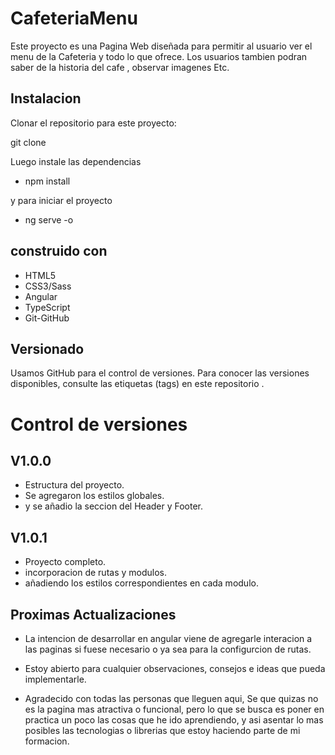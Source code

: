 
# CafeteriaMenu
Este proyecto es una Pagina Web diseñada para permitir al usuario ver el menu de la Cafeteria y todo lo que ofrece. Los usuarios tambien podran saber de la historia del cafe , observar imagenes Etc.

<!-- ver pagina web  -->

## Instalacion

Clonar el repositorio para este proyecto:

git clone 

Luego instale las dependencias

- npm install

y para iniciar el proyecto 

- ng serve -o

## construido con
- HTML5
- CSS3/Sass
- Angular 
- TypeScript
- Git-GitHub

## Versionado
Usamos GitHub para el control de versiones. Para conocer las versiones disponibles, consulte las etiquetas (tags) en este repositorio .

# Control de versiones

## V1.0.0

- Estructura del proyecto.
- Se agregaron los estilos globales.
- y se añadio la seccion del Header y Footer. 

## V1.0.1

- Proyecto completo.
- incorporacion de rutas y modulos.
- añadiendo los estilos correspondientes en cada modulo.


## Proximas Actualizaciones

- La intencion de desarrollar en angular viene de agregarle interacion a las paginas si fuese necesario o ya sea para la configurcion de rutas.

- Estoy abierto para cualquier observaciones, consejos e ideas que pueda implementarle.

- Agradecido con todas las personas que lleguen aqui, Se que quizas no es la pagina mas atractiva o funcional, pero lo que se busca es poner en practica un poco las cosas que he ido aprendiendo, y asi asentar lo mas posibles las tecnologias o librerias que estoy haciendo parte de mi formacion.
